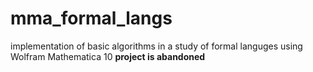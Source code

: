 # mma_formal_langs
implementation of basic algorithms in a study of formal languges using Wolfram Mathematica 10
**project is abandoned**
